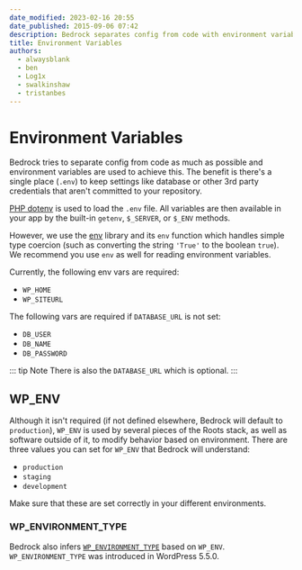```yaml
---
date_modified: 2023-02-16 20:55
date_published: 2015-09-06 07:42
description: Bedrock separates config from code with environment variables. There's a single place (.env) for settings that aren't committed to your repository.
title: Environment Variables
authors:
  - alwaysblank
  - ben
  - Log1x
  - swalkinshaw
  - tristanbes
---
```


# Environment Variables

Bedrock tries to separate config from code as much as possible and environment variables are used to achieve this. The benefit is there's a single place (`.env`) to keep settings like database or other 3rd party credentials that aren't committed to your repository.

[PHP dotenv](https://github.com/vlucas/phpdotenv) is used to load the `.env` file. All variables are then available in your app by the built-in `getenv`, `$_SERVER`, or `$_ENV` methods.

However, we use the [env](https://github.com/oscarotero/env) library and its `env` function which handles simple type coercion (such as converting the string `'True'` to the boolean `true`). We recommend you use `env` as well for reading environment variables.

Currently, the following env vars are required:
- `WP_HOME`
- `WP_SITEURL`

The following vars are required if `DATABASE_URL` is not set:
- `DB_USER`
- `DB_NAME`
- `DB_PASSWORD`

::: tip Note
There is also the `DATABASE_URL` which is optional.
:::

## WP_ENV

Although it isn't required (if not defined elsewhere, Bedrock will default to `production`), `WP_ENV` is used by several pieces of the Roots stack, as well as software outside of it, to modify behavior based on environment. There are three values you can set for `WP_ENV` that Bedrock will understand:

- `production`
- `staging`
- `development`

Make sure that these are set correctly in your different environments.

### WP_ENVIRONMENT_TYPE

Bedrock also infers [`WP_ENVIRONMENT_TYPE`](https://developer.wordpress.org/reference/functions/wp_get_environment_type/) based on `WP_ENV`.  `WP_ENVIRONMENT_TYPE` was introduced in WordPress 5.5.0.
